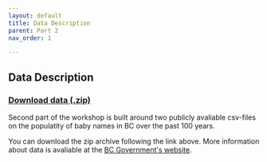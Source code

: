 ```yaml
---
layout: default
title: Data Description
parent: Part 2
nav_order: 1

---
```


## Data Description  

### [Download data (.zip)](https://github.com/ubc-library-rc/excel/raw/main/content/data.zip)

Second part of the workshop is built around two publicly avaliable csv-files on the populatity of baby names in BC over the past 100 years. 

You can download the zip archive following the link above. More information about data is avaliable at the [BC Government's website](https://www2.gov.bc.ca/gov/content/life-events/statistics-reports/bc-s-most-popular-baby-names).

